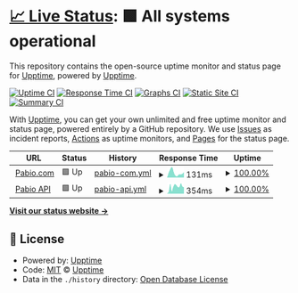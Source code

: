 # [📈 Live Status](https://pabiostatus.com): <!--live status--> **🟩 All systems operational**

This repository contains the open-source uptime monitor and status page for [Upptime](https://upptime.js.org), powered by [Upptime](https://github.com/upptime/upptime).

[![Uptime CI](https://github.com/pabio-status/production/workflows/Uptime%20CI/badge.svg)](https://github.com/pabio-status/production/actions?query=workflow%3A%22Uptime+CI%22)
[![Response Time CI](https://github.com/pabio-status/production/workflows/Response%20Time%20CI/badge.svg)](https://github.com/pabio-status/production/actions?query=workflow%3A%22Response+Time+CI%22)
[![Graphs CI](https://github.com/pabio-status/production/workflows/Graphs%20CI/badge.svg)](https://github.com/pabio-status/production/actions?query=workflow%3A%22Graphs+CI%22)
[![Static Site CI](https://github.com/pabio-status/production/workflows/Static%20Site%20CI/badge.svg)](https://github.com/pabio-status/production/actions?query=workflow%3A%22Static+Site+CI%22)
[![Summary CI](https://github.com/pabio-status/production/workflows/Summary%20CI/badge.svg)](https://github.com/pabio-status/production/actions?query=workflow%3A%22Summary+CI%22)

With [Upptime](https://upptime.js.org), you can get your own unlimited and free uptime monitor and status page, powered entirely by a GitHub repository. We use [Issues](https://github.com/upptime/upptime/issues) as incident reports, [Actions](https://github.com/pabio-status/production/actions) as uptime monitors, and [Pages](https://pabiostatus.com) for the status page.

<!--start: status pages-->
<!-- This summary is generated by Upptime (https://github.com/upptime/upptime) -->
<!-- Do not edit this manually, your changes will be overwritten -->
<!-- prettier-ignore -->
| URL | Status | History | Response Time | Uptime |
| --- | ------ | ------- | ------------- | ------ |
| <img alt="" src="https://favicons.githubusercontent.com/pabio.com" height="13"> [Pabio.com](https://pabio.com) | 🟩 Up | [pabio-com.yml](https://github.com/pabio-status/production/commits/HEAD/history/pabio-com.yml) | <details><summary><img alt="Response time graph" src="./graphs/pabio-com/response-time-week.png" height="20"> 131ms</summary><br><a href="https://pabiostatus.com/history/pabio-com"><img alt="Response time 249" src="https://img.shields.io/endpoint?url=https%3A%2F%2Fraw.githubusercontent.com%2Fpabio-status%2Fproduction%2FHEAD%2Fapi%2Fpabio-com%2Fresponse-time.json"></a><br><a href="https://pabiostatus.com/history/pabio-com"><img alt="24-hour response time 104" src="https://img.shields.io/endpoint?url=https%3A%2F%2Fraw.githubusercontent.com%2Fpabio-status%2Fproduction%2FHEAD%2Fapi%2Fpabio-com%2Fresponse-time-day.json"></a><br><a href="https://pabiostatus.com/history/pabio-com"><img alt="7-day response time 131" src="https://img.shields.io/endpoint?url=https%3A%2F%2Fraw.githubusercontent.com%2Fpabio-status%2Fproduction%2FHEAD%2Fapi%2Fpabio-com%2Fresponse-time-week.json"></a><br><a href="https://pabiostatus.com/history/pabio-com"><img alt="30-day response time 173" src="https://img.shields.io/endpoint?url=https%3A%2F%2Fraw.githubusercontent.com%2Fpabio-status%2Fproduction%2FHEAD%2Fapi%2Fpabio-com%2Fresponse-time-month.json"></a><br><a href="https://pabiostatus.com/history/pabio-com"><img alt="1-year response time 217" src="https://img.shields.io/endpoint?url=https%3A%2F%2Fraw.githubusercontent.com%2Fpabio-status%2Fproduction%2FHEAD%2Fapi%2Fpabio-com%2Fresponse-time-year.json"></a></details> | <details><summary><a href="https://pabiostatus.com/history/pabio-com">100.00%</a></summary><a href="https://pabiostatus.com/history/pabio-com"><img alt="All-time uptime 100.00%" src="https://img.shields.io/endpoint?url=https%3A%2F%2Fraw.githubusercontent.com%2Fpabio-status%2Fproduction%2FHEAD%2Fapi%2Fpabio-com%2Fuptime.json"></a><br><a href="https://pabiostatus.com/history/pabio-com"><img alt="24-hour uptime 100.00%" src="https://img.shields.io/endpoint?url=https%3A%2F%2Fraw.githubusercontent.com%2Fpabio-status%2Fproduction%2FHEAD%2Fapi%2Fpabio-com%2Fuptime-day.json"></a><br><a href="https://pabiostatus.com/history/pabio-com"><img alt="7-day uptime 100.00%" src="https://img.shields.io/endpoint?url=https%3A%2F%2Fraw.githubusercontent.com%2Fpabio-status%2Fproduction%2FHEAD%2Fapi%2Fpabio-com%2Fuptime-week.json"></a><br><a href="https://pabiostatus.com/history/pabio-com"><img alt="30-day uptime 100.00%" src="https://img.shields.io/endpoint?url=https%3A%2F%2Fraw.githubusercontent.com%2Fpabio-status%2Fproduction%2FHEAD%2Fapi%2Fpabio-com%2Fuptime-month.json"></a><br><a href="https://pabiostatus.com/history/pabio-com"><img alt="1-year uptime 100.00%" src="https://img.shields.io/endpoint?url=https%3A%2F%2Fraw.githubusercontent.com%2Fpabio-status%2Fproduction%2FHEAD%2Fapi%2Fpabio-com%2Fuptime-year.json"></a></details>
| <img alt="" src="https://favicons.githubusercontent.com/v20211107.pabioapi.com" height="13"> [Pabio API](https://v20211107.pabioapi.com/health) | 🟩 Up | [pabio-api.yml](https://github.com/pabio-status/production/commits/HEAD/history/pabio-api.yml) | <details><summary><img alt="Response time graph" src="./graphs/pabio-api/response-time-week.png" height="20"> 354ms</summary><br><a href="https://pabiostatus.com/history/pabio-api"><img alt="Response time 406" src="https://img.shields.io/endpoint?url=https%3A%2F%2Fraw.githubusercontent.com%2Fpabio-status%2Fproduction%2FHEAD%2Fapi%2Fpabio-api%2Fresponse-time.json"></a><br><a href="https://pabiostatus.com/history/pabio-api"><img alt="24-hour response time 465" src="https://img.shields.io/endpoint?url=https%3A%2F%2Fraw.githubusercontent.com%2Fpabio-status%2Fproduction%2FHEAD%2Fapi%2Fpabio-api%2Fresponse-time-day.json"></a><br><a href="https://pabiostatus.com/history/pabio-api"><img alt="7-day response time 354" src="https://img.shields.io/endpoint?url=https%3A%2F%2Fraw.githubusercontent.com%2Fpabio-status%2Fproduction%2FHEAD%2Fapi%2Fpabio-api%2Fresponse-time-week.json"></a><br><a href="https://pabiostatus.com/history/pabio-api"><img alt="30-day response time 365" src="https://img.shields.io/endpoint?url=https%3A%2F%2Fraw.githubusercontent.com%2Fpabio-status%2Fproduction%2FHEAD%2Fapi%2Fpabio-api%2Fresponse-time-month.json"></a><br><a href="https://pabiostatus.com/history/pabio-api"><img alt="1-year response time 407" src="https://img.shields.io/endpoint?url=https%3A%2F%2Fraw.githubusercontent.com%2Fpabio-status%2Fproduction%2FHEAD%2Fapi%2Fpabio-api%2Fresponse-time-year.json"></a></details> | <details><summary><a href="https://pabiostatus.com/history/pabio-api">100.00%</a></summary><a href="https://pabiostatus.com/history/pabio-api"><img alt="All-time uptime 99.99%" src="https://img.shields.io/endpoint?url=https%3A%2F%2Fraw.githubusercontent.com%2Fpabio-status%2Fproduction%2FHEAD%2Fapi%2Fpabio-api%2Fuptime.json"></a><br><a href="https://pabiostatus.com/history/pabio-api"><img alt="24-hour uptime 100.00%" src="https://img.shields.io/endpoint?url=https%3A%2F%2Fraw.githubusercontent.com%2Fpabio-status%2Fproduction%2FHEAD%2Fapi%2Fpabio-api%2Fuptime-day.json"></a><br><a href="https://pabiostatus.com/history/pabio-api"><img alt="7-day uptime 100.00%" src="https://img.shields.io/endpoint?url=https%3A%2F%2Fraw.githubusercontent.com%2Fpabio-status%2Fproduction%2FHEAD%2Fapi%2Fpabio-api%2Fuptime-week.json"></a><br><a href="https://pabiostatus.com/history/pabio-api"><img alt="30-day uptime 99.92%" src="https://img.shields.io/endpoint?url=https%3A%2F%2Fraw.githubusercontent.com%2Fpabio-status%2Fproduction%2FHEAD%2Fapi%2Fpabio-api%2Fuptime-month.json"></a><br><a href="https://pabiostatus.com/history/pabio-api"><img alt="1-year uptime 99.99%" src="https://img.shields.io/endpoint?url=https%3A%2F%2Fraw.githubusercontent.com%2Fpabio-status%2Fproduction%2FHEAD%2Fapi%2Fpabio-api%2Fuptime-year.json"></a></details>

<!--end: status pages-->

[**Visit our status website →**](https://pabiostatus.com)

## 📄 License

- Powered by: [Upptime](https://github.com/upptime/upptime)
- Code: [MIT](./LICENSE) © [Upptime](https://upptime.js.org)
- Data in the `./history` directory: [Open Database License](https://opendatacommons.org/licenses/odbl/1-0/)
